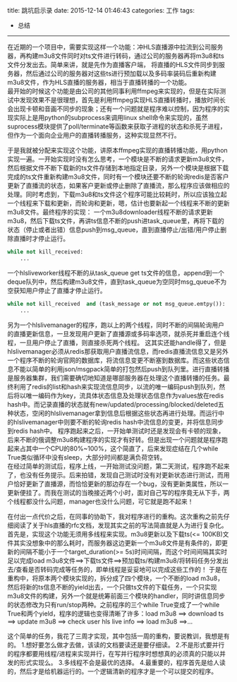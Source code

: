 title: 跳坑启示录
date: 2015-12-14 01:46:43
categories: 工作
tags:
- 总结
---

在近期的一个项目中，需要实现这样一个功能：冲HLS直播源中拉流到公司服务器，再构建m3u8文件同时对ts文件进行转码，通过公司的服务器再将m3u8和ts文件分发出去。简单来讲，就是先作为直播客户端， 将直播的HLS文件同步到服务器，然后通过公司的服务器对这些ts进行预加载以及多码率装码后重新构建m3u8文件，作为HLS直播的服务器，相当于直播转播的一个功能。  
最开始的时候这个功能是由公司的其他同事利用ffmpeg来实现的，但是在实际测试中发现效果不是很理想，首先是利用ffmpeg实现HLS直播转播时，播放时间长会出现卡顿和音画不同步的现象；还有一个问题就是程序难以控制，因为程序的实现实际上是用python的subprocess来调用linux shell命令来实现的，虽然suprocess模块提供了poll/terminate等函数来获取子进程的状态和杀死子进程，但作为一个面向企业用户的直播转播服务，这种实现显然不行。   

<!-- more -->
于是我就被分配来实现这个功能，讲原本ffmpeg实现的直播转播功能，用python实现一遍。一开始实现时没有怎么思考，一个模块是不断的请求更新m3u8文件，然后根据文件不断下载新的ts文件存储到本地指定目录，另外一个模块是根据下载完成的ts文件重新构建m3u8文件，同时有一个模块还要不断的轮询redis是否客户更新了直播流的状态，如果客户更新或停止删除了直播流，那么程序应该做相应的处理。同时考虑到，下载m3u8和ts文件这个程序可能比较耗时，所以应该独立起一个线程来下载和更新，而轮询和更新，嗯，估计也要新起一个线程来不断的更新m3u8文件。最终程序的实现：
一个m3u8downloader线程不断的请求更新m3u8，然后下载ts文件，再讲ts信息不断的push进task_queue里，再将下载的状态（停止或者出错）信息push到msg_queue，直到直播停止/出错/用户停止删除直播时才停止运行。

```python
while not kill_received:
    ...
```

一个hlsliveworker线程不断的从task_queue get ts文件的信息，append到一个deque队列中，然后构建m3u8文件，直到task_queue为空同时msg_queue不为空获知用户停止了直播才停止运行。
```python
while not kill_received  and (task_message or not msg_queue.emtpy()):
    ...
```

另为一个hlslivemanager的程序，跑以上的两个线程，同时不断的间隔轮询用户的直播更新信息，一旦发现用户更新了直播源或多码率选项，就杀死并重启连个线程，一旦用户停止了直播，则直接杀死两个线程。
这其实还能handle得了，但是hlslivemanager必须从redis那获取用户直播流信息，而redis直播流信息又是另外一个程序不断的轮询官网的数据库，将流信息变更不断塞到数据库。而这些状态信息不能以简单的利用json/msgpack简单的打包然后push到队列里。进行直播转播是服务器集群，我们需要确切地知道是哪部服务器在处理这个直播转播的任务。最终利用了redis的list和hash来实现流信息同步，以流的唯一编码push到队列，然后将以唯一编码作为key，流具体状态信息及处理状态信息作为values放在redis hash中。而记录直播的状态就有new/updated/processing/blocked/deleted五种状态，空闲的hlslivemanager拿到信息后根据这些状态再进行处理。而运行中的hlslivemanager中则要不断的轮询redis hash中流信息的变更，并将信息同步到redis hash中。
程序跑起来之后，一开始单测试时还是发现会有卡顿的现象，后来不断的俄调整m3u8构建程序的实现才有好转。但是出现一个问题就是程序跑起来占其中一个CPU的80%~100%，这个简直了，后来发现症结在几个while True类似循环中没有sleep，大部分时间都是满负荷空转。  
在经过简单的测试后，程序上线，一开始测试没问题，第二天测试，程序跑不起来了，也没有任务提示。后来拍错，发现自己测试时没有对更新状态进行测试，而用户恰好更新了直播源，而恰恰更新的那边存在一个bug，没有更新类属性，所以一更新便挂了。而我在测试的当晚接近两个小时，面对自己写的程序竟无从下手，两个线程都没什么问题，manager也没什么问题，可它就是跑不起来！

在付出一点代价之后，在同事的协助下，我对程序进行的重构。这次重构之前先仔细阅读了关于hls直播的rfc文档，发现其实之前的写法简直就是人为进行复杂化。
首先是，实现这个功能无须用多线程来实现。m3u8更新以及下载ts(<= 100KB)文件其实没想象中的那么耗时，而服务器这边更新一个m3u8文件是有条件的，即更新的间隔不能小于一个target_duration(>= 5s)时间间隔，而这个时间间隔其实时足以完成load m3u8文件==>下载ts文件==>预加载ts/构建m3u8/将转码任务分发出去/查看是否转码完成等任务的，即单线程是妥妥地可以完成这些工作的！
于是在重构中，将原本两个模块实现的，拆分成了四个模块，一个不断的load m3u8，然后将新的ts信息不断的yield出去，一个只做ts文件的下载任务，一个只实现m3u8文件的构建，另外一个就是统筹前面三个模块的handler，同时讲信息同步的状态修改为只有run/stop两种。之前程序的三个while True变成了一个while True和两个yield，程序的逻辑也变得清晰了许多：load m3u8 ==> download ts ==> update m3u8 ==> check user hls live info ==> load m3u8 ==>...

这个简单的任务，我花了三周才实现，其中包括一周的重构，要说教训，我想是有的。
1.想好要怎么做才去做，该读的文档要读还是要仔细读。
2.不是形式要并行的程序都要用线程/进程来实现并行，在写并行程序时想想真的必须真的只能以并发的形式实现么。
3.多线程不会是最优的选择。
4.最重要的，程序首先是给人读的，然后才是给机器运行的。一个逻辑清新的程序才是一个可以提交的程序。

